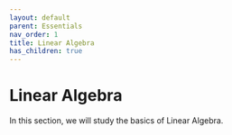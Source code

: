 ```yaml
---
layout: default
parent: Essentials
nav_order: 1
title: Linear Algebra
has_children: true
---
```


# Linear Algebra

In this section, we will study the basics of Linear Algebra.